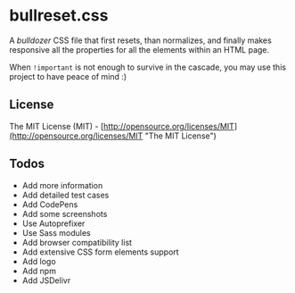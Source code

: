 # bullreset.css

A _bulldozer_ CSS file that first resets, than normalizes, and finally makes responsive all the properties for all the elements within an HTML page.

When `!important` is not enough to survive in the cascade, you may use this project to have peace of mind :)

## License

The MIT License (MIT) - [http://opensource.org/licenses/MIT](http://opensource.org/licenses/MIT "The MIT License")

## Todos

- Add more information
- Add detailed test cases
- Add CodePens
- Add some screenshots
- Use Autoprefixer
- Use Sass modules
- Add browser compatibility list
- Add extensive CSS form elements support
- Add logo
- Add npm
- Add JSDelivr
